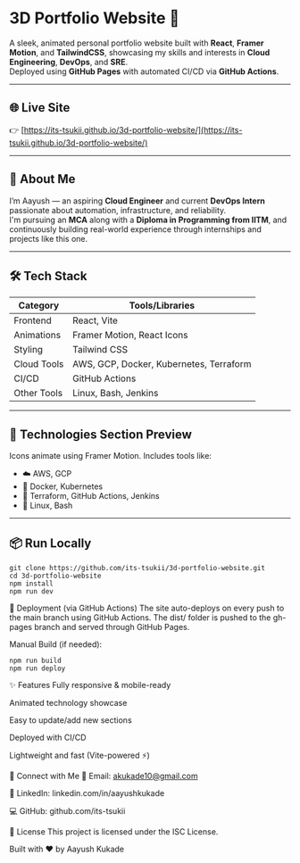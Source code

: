 # 3D Portfolio Website 🚀

A sleek, animated personal portfolio website built with **React**, **Framer Motion**, and **TailwindCSS**, showcasing my skills and interests in **Cloud Engineering**, **DevOps**, and **SRE**.  
Deployed using **GitHub Pages** with automated CI/CD via **GitHub Actions**.

---

## 🌐 Live Site

👉 [https://its-tsukii.github.io/3d-portfolio-website/](https://its-tsukii.github.io/3d-portfolio-website/)

---

## 👋 About Me

I’m Aayush — an aspiring **Cloud Engineer** and current **DevOps Intern** passionate about automation, infrastructure, and reliability.  
I'm pursuing an **MCA** along with a **Diploma in Programming from IITM**, and continuously building real-world experience through internships and projects like this one.

---

## 🛠 Tech Stack

| Category        | Tools/Libraries                              |
|----------------|-----------------------------------------------|
| Frontend        | React, Vite                                   |
| Animations      | Framer Motion, React Icons                    |
| Styling         | Tailwind CSS                                  |
| Cloud Tools     | AWS, GCP, Docker, Kubernetes, Terraform       |
| CI/CD           | GitHub Actions                                |
| Other Tools     | Linux, Bash, Jenkins                          |

---

## 📸 Technologies Section Preview

Icons animate using Framer Motion. Includes tools like:

- ☁️ AWS, GCP  
- 🐳 Docker, Kubernetes  
- 🔧 Terraform, GitHub Actions, Jenkins  
- 🐧 Linux, Bash

---

## 📦 Run Locally

```
git clone https://github.com/its-tsukii/3d-portfolio-website.git
cd 3d-portfolio-website
npm install
npm run dev
```
🚀 Deployment (via GitHub Actions)
The site auto-deploys on every push to the main branch using GitHub Actions.
The dist/ folder is pushed to the gh-pages branch and served through GitHub Pages.

Manual Build (if needed):
```
npm run build
npm run deploy
```
✨ Features
Fully responsive & mobile-ready

Animated technology showcase

Easy to update/add new sections

Deployed with CI/CD

Lightweight and fast (Vite-powered ⚡)

🤝 Connect with Me
📧 Email: akukade10@gmail.com

🔗 LinkedIn: linkedin.com/in/aayushkukade

💻 GitHub: github.com/its-tsukii

📄 License
This project is licensed under the ISC License.

Built with ❤️ by Aayush Kukade
